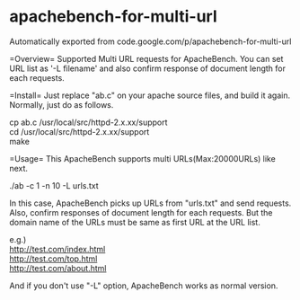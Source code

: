 # apachebench-for-multi-url
Automatically exported from code.google.com/p/apachebench-for-multi-url

=Overview=
Supported Multi URL requests for ApacheBench. You can set URL list as '-L filename' and 
also confirm response of document length for each requests. 

=Install= 
Just replace "ab.c" on your apache source files, and build it again. Normally, just do as follows.

 cp ab.c /usr/local/src/httpd-2.x.xx/support<br>
 cd /usr/local/src/httpd-2.x.xx/support<br>
 make

=Usage=
This ApacheBench supports multi URLs(Max:20000URLs) like next. 

  ./ab -c 1 -n 10 -L urls.txt 

In this case, ApacheBench picks up URLs from "urls.txt" and send requests. Also, confirm responses of document length for each requests. But the domain name of the URLs must be same as first URL at the URL list. 

  e.g.)<br>
  http://test.com/index.html <br> 
  http://test.com/top.html <br>
  http://test.com/about.html <br> 

And if you don't use "-L" option, ApacheBench works as normal version. 
